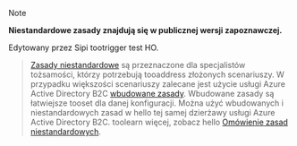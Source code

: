 > [!NOTE]
> **Niestandardowe zasady znajdują się w publicznej wersji zapoznawczej.**

Edytowany przez Sipi tootrigger test HO.

> [Zasady niestandardowe](..\articles\active-directory-b2c\active-directory-b2c-overview-custom.md#custom-policies) są przeznaczone dla specjalistów tożsamości, którzy potrzebują tooaddress złożonych scenariuszy. W przypadku większości scenariuszy zalecane jest użycie usługi Azure Active Directory B2C [wbudowane zasady](..\articles\active-directory-b2c\active-directory-b2c-overview-custom.md). Wbudowane zasady są łatwiejsze tooset dla danej konfiguracji. Można użyć wbudowanych i niestandardowych zasad w hello tej samej dzierżawy usługi Azure Active Directory B2C. toolearn więcej, zobacz hello [Omówienie zasad niestandardowych](..\articles\active-directory-b2c\active-directory-b2c-overview-custom.md).

